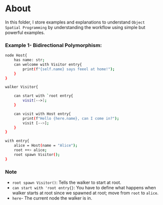 # About

In this folder, I store examples and explanations to understand `Object Spatial Programming` by understanding the workflow using simple but powerful examples.

### Example 1- Bidirectional Polymorphism:

```bash
node Host{
    has name: str;
    can welcome with Visitor entry{
        print(f"{self.name} says feeel at home!");
    }
}

walker Visitor{

    can start with `root entry{
        visit[-->];
    }

    can visit with Host entry{
        print(f"Hello {here.name}, can I come in?");
        visit [-->];
    }
}

with entry{
    alice = Host(name = "Alice");
    root ++> alice;
    root spawn Visitor();
}
```

### Note

* `root spawn Visitor()`: Tells the walker to start at root.
* `can start with 'root entry{}`: You have to define what happens when walker starts at root since we spawned at root; move from `root` to `alice`.
* `here`- The current node the walker is in.
